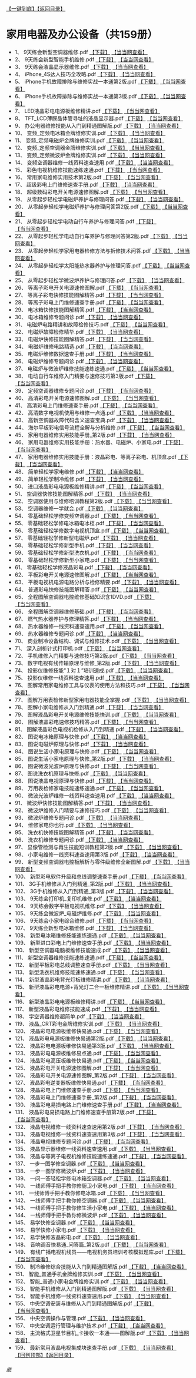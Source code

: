 [【一键到底】](#底)<a href="../../../#家用电器及办公设备共159册">【返回目录】</a>
# 家用电器及办公设备（共159册）
*	1、	9天练会新型空调器维修.pdf	[【下载】](https://474b.com/file/25713053-437652981)	[【当当网查看】](http://search.dangdang.com/?key=%9天练会新型空调器维修%&act=input)
*	2、	9天练会新型智能手机维修.pdf	[【下载】](https://474b.com/file/25713053-437652148)	[【当当网查看】](http://search.dangdang.com/?key=%9天练会新型智能手机维修%&act=input)
*	3、	9天练会液晶显示器维修.pdf	[【下载】](https://474b.com/file/25713053-437651929)	[【当当网查看】](http://search.dangdang.com/?key=%9天练会液晶显示器维修%&act=input)
*	4、	iPhone_4S达人技巧全攻略.pdf	[【下载】](https://474b.com/file/25713053-437651828)	[【当当网查看】](http://search.dangdang.com/?key=%iPhone_4S达人技巧全攻略%&act=input)
*	5、	iPhone手机故障排除与维修实战一本通第2版.pdf	[【下载】](https://474b.com/file/25713053-437651810)	[【当当网查看】](http://search.dangdang.com/?key=%iPhone手机故障排除与维修实战一本通第2版%&act=input)
*	6、	iPhone手机故障排除与维修实战一本通第3版.pdf	[【下载】](https://474b.com/file/25713053-437651793)	[【当当网查看】](http://search.dangdang.com/?key=%iPhone手机故障排除与维修实战一本通第3版%&act=input)
*	7、	LED液晶彩电电源板维修精讲.pdf	[【下载】](https://474b.com/file/25713053-437651757)	[【当当网查看】](http://search.dangdang.com/?key=%LED液晶彩电电源板维修精讲%&act=input)
*	8、	TFT_LCD薄膜晶体管寻址的液晶显示器.pdf	[【下载】](https://474b.com/file/25713053-437651726)	[【当当网查看】](http://search.dangdang.com/?key=%TFT_LCD薄膜晶体管寻址的液晶显示器%&act=input)
*	9、	办公电器维修技能从入门到精通图解版.pdf	[【下载】](https://474b.com/file/25713053-437651717)	[【当当网查看】](http://search.dangdang.com/?key=%办公电器维修技能从入门到精通图解版%&act=input)
*	10、	变频_定频电冰箱金牌维修实训.pdf	[【下载】](https://474b.com/file/25713053-437651678)	[【当当网查看】](http://search.dangdang.com/?key=%变频_定频电冰箱金牌维修实训%&act=input)
*	11、	变频_定频电磁炉金牌维修实训.pdf	[【下载】](https://474b.com/file/25713053-437651659)	[【当当网查看】](http://search.dangdang.com/?key=%变频_定频电磁炉金牌维修实训%&act=input)
*	12、	变频_定频空调器金牌维修实训.pdf	[【下载】](https://474b.com/file/25713053-437651657)	[【当当网查看】](http://search.dangdang.com/?key=%变频_定频空调器金牌维修实训%&act=input)
*	13、	变频_定频微波炉金牌维修实训.pdf	[【下载】](https://474b.com/file/25713053-437651636)	[【当当网查看】](http://search.dangdang.com/?key=%变频_定频微波炉金牌维修实训%&act=input)
*	14、	变频空调器维修一线资料速查速用.pdf	[【下载】](https://474b.com/file/25713053-437651629)	[【当当网查看】](http://search.dangdang.com/?key=%变频空调器维修一线资料速查速用%&act=input)
*	15、	彩色电视机维修技能速练速通.pdf	[【下载】](https://474b.com/file/25713053-437651610)	[【当当网查看】](http://search.dangdang.com/?key=%彩色电视机维修技能速练速通%&act=input)
*	16、	常用家电维修实用技术第2版.pdf	[【下载】](https://474b.com/file/25713053-437651528)	[【当当网查看】](http://search.dangdang.com/?key=%常用家电维修实用技术第2版%&act=input)
*	17、	超级彩电上门维修速查手册.pdf	[【下载】](https://474b.com/file/25713053-437651519)	[【当当网查看】](http://search.dangdang.com/?key=%超级彩电上门维修速查手册%&act=input)
*	18、	超级数码彩电开关电源速修图解.pdf	[【下载】](https://474b.com/file/25713053-437651510)	[【当当网查看】](http://search.dangdang.com/?key=%超级数码彩电开关电源速修图解%&act=input)
*	19、	从零起步轻松学电磁炉养护与修理问答.pdf	[【下载】](https://474b.com/file/25713053-437651431)	[【当当网查看】](http://search.dangdang.com/?key=%从零起步轻松学电磁炉养护与修理问答%&act=input)
*	20、	从零起步轻松学电磁炉养护与修理问答第2版.pdf	[【下载】](https://474b.com/file/25713053-437651444)	[【当当网查看】](http://search.dangdang.com/?key=%从零起步轻松学电磁炉养护与修理问答第2版%&act=input)
*	21、	从零起步轻松学电动自行车养护与修理问答.pdf	[【下载】](https://474b.com/file/25713053-437651417)	[【当当网查看】](http://search.dangdang.com/?key=%从零起步轻松学电动自行车养护与修理问答%&act=input)
*	22、	从零起步轻松学电动自行车养护与修理问答第2版.pdf	[【下载】](https://474b.com/file/25713053-437651423)	[【当当网查看】](http://search.dangdang.com/?key=%从零起步轻松学电动自行车养护与修理问答第2版%&act=input)
*	23、	从零起步轻松学家用电器检修方法与拆修技术问答.pdf	[【下载】](https://474b.com/file/25713053-437651405)	[【当当网查看】](http://search.dangdang.com/?key=%从零起步轻松学家用电器检修方法与拆修技术问答%&act=input)
*	24、	从零起步轻松学太阳能热水器养护与修理问答.pdf	[【下载】](https://474b.com/file/25713053-437651398)	[【当当网查看】](http://search.dangdang.com/?key=%从零起步轻松学太阳能热水器养护与修理问答%&act=input)
*	25、	从零起步轻松学微波炉养护与修理问答.pdf	[【下载】](https://474b.com/file/25713053-437651373)	[【当当网查看】](http://search.dangdang.com/?key=%从零起步轻松学微波炉养护与修理问答%&act=input)
*	26、	等离子彩电开关电源速修图解.pdf	[【下载】](https://474b.com/file/25713053-437651366)	[【当当网查看】](http://search.dangdang.com/?key=%等离子彩电开关电源速修图解%&act=input)
*	27、	等离子彩电快修技能图解精答.pdf	[【下载】](https://474b.com/file/25713053-437651340)	[【当当网查看】](http://search.dangdang.com/?key=%等离子彩电快修技能图解精答%&act=input)
*	28、	等离子彩电上门维修速查手册.pdf	[【下载】](https://474b.com/file/25713053-437651321)	[【当当网查看】](http://search.dangdang.com/?key=%等离子彩电上门维修速查手册%&act=input)
*	29、	电冰箱快修技能图解精答.pdf	[【下载】](https://474b.com/file/25713053-437651316)	[【当当网查看】](http://search.dangdang.com/?key=%电冰箱快修技能图解精答%&act=input)
*	30、	电冰箱维修专题问诊.pdf	[【下载】](https://474b.com/file/25713053-437651311)	[【当当网查看】](http://search.dangdang.com/?key=%电冰箱维修专题问诊%&act=input)
*	31、	电磁炉电路精讲和故障检修技巧.pdf	[【下载】](https://474b.com/file/25713053-437651283)	[【当当网查看】](http://search.dangdang.com/?key=%电磁炉电路精讲和故障检修技巧%&act=input)
*	32、	电磁炉故障检修精华.pdf	[【下载】](https://474b.com/file/25713053-437651280)	[【当当网查看】](http://search.dangdang.com/?key=%电磁炉故障检修精华%&act=input)
*	33、	电磁炉快修技能图解精答.pdf	[【下载】](https://474b.com/file/25713053-437651268)	[【当当网查看】](http://search.dangdang.com/?key=%电磁炉快修技能图解精答%&act=input)
*	34、	电磁炉维修电路精选.pdf	[【下载】](https://474b.com/file/25713053-437651249)	[【当当网查看】](http://search.dangdang.com/?key=%电磁炉维修电路精选%&act=input)
*	35、	电磁炉维修数据速查手册.pdf	[【下载】](https://474b.com/file/25713053-437651243)	[【当当网查看】](http://search.dangdang.com/?key=%电磁炉维修数据速查手册%&act=input)
*	36、	电磁炉维修专题问诊.pdf	[【下载】](https://474b.com/file/25713053-437651236)	[【当当网查看】](http://search.dangdang.com/?key=%电磁炉维修专题问诊%&act=input)
*	37、	电磁炉与微波炉维修技能速练速通.pdf	[【下载】](https://474b.com/file/25713053-437651221)	[【当当网查看】](http://search.dangdang.com/?key=%电磁炉与微波炉维修技能速练速通%&act=input)
*	38、	电动自行车维修入门精要与速修技巧第3版.pdf	[【下载】](https://474b.com/file/25713053-437651167)	[【当当网查看】](http://search.dangdang.com/?key=%电动自行车维修入门精要与速修技巧第3版%&act=input)
*	39、	定频空调器维修专题问诊.pdf	[【下载】](https://474b.com/file/25713053-437651151)	[【当当网查看】](http://search.dangdang.com/?key=%定频空调器维修专题问诊%&act=input)
*	40、	高清彩电开关电源速修图解.pdf	[【下载】](https://474b.com/file/25713053-437651140)	[【当当网查看】](http://search.dangdang.com/?key=%高清彩电开关电源速修图解%&act=input)
*	41、	高清彩电上门维修速查手册.pdf	[【下载】](https://474b.com/file/25713053-437651131)	[【当当网查看】](http://search.dangdang.com/?key=%高清彩电上门维修速查手册%&act=input)
*	42、	高清数字电视机使用与维修一点通.pdf	[【下载】](https://474b.com/file/25713053-437651121)	[【当当网查看】](http://search.dangdang.com/?key=%高清数字电视机使用与维修一点通%&act=input)
*	43、	高新空调器故障代码含义速查宝典.pdf	[【下载】](https://474b.com/file/25713053-437651105)	[【当当网查看】](http://search.dangdang.com/?key=%高新空调器故障代码含义速查宝典%&act=input)
*	44、	海尔平板彩电信号流程全解与分析维修.pdf	[【下载】](https://474b.com/file/25713053-437651102)	[【当当网查看】](http://search.dangdang.com/?key=%海尔平板彩电信号流程全解与分析维修%&act=input)
*	45、	家用电器维修实用技能手册_第2版.pdf	[【下载】](https://474b.com/file/25713053-437650997)	[【当当网查看】](http://search.dangdang.com/?key=%家用电器维修实用技能手册_第2版%&act=input)
*	46、	家用电器维修实用技能手册：热水器、电磁炉、小家电.pdf	[【下载】](https://474b.com/file/25713053-437651090)	[【当当网查看】](http://search.dangdang.com/?key=%家用电器维修实用技能手册：热水器、电磁炉、小家电%&act=input)
*	47、	家用电器维修实用技能手册：液晶彩电、等离子彩电、机顶盒.pdf	[【下载】](https://474b.com/file/25713053-437651042)	[【当当网查看】](http://search.dangdang.com/?key=%家用电器维修实用技能手册：液晶彩电、等离子彩电、机顶盒%&act=input)
*	48、	简单轻松学家电维修.pdf	[【下载】](https://474b.com/file/25713053-437650957)	[【当当网查看】](http://search.dangdang.com/?key=%简单轻松学家电维修%&act=input)
*	49、	简单轻松学制冷维修.pdf	[【下载】](https://474b.com/file/25713053-437650865)	[【当当网查看】](http://search.dangdang.com/?key=%简单轻松学制冷维修%&act=input)
*	50、	进口液晶彩电电源板维修精讲.pdf	[【下载】](https://474b.com/file/25713053-437650782)	[【当当网查看】](http://search.dangdang.com/?key=%进口液晶彩电电源板维修精讲%&act=input)
*	51、	空调器快修技能图解精答.pdf	[【下载】](https://474b.com/file/25713053-437650731)	[【当当网查看】](http://search.dangdang.com/?key=%空调器快修技能图解精答%&act=input)
*	52、	空调器使用与维修培训教程第2版.pdf	[【下载】](https://474b.com/file/25713053-437650703)	[【当当网查看】](http://search.dangdang.com/?key=%空调器使用与维修培训教程第2版%&act=input)
*	53、	空调器维修一学就会.pdf	[【下载】](https://474b.com/file/25713053-437650697)	[【当当网查看】](http://search.dangdang.com/?key=%空调器维修一学就会%&act=input)
*	54、	零基础轻松学修变频空调器.pdf	[【下载】](https://474b.com/file/25713053-437650618)	[【当当网查看】](http://search.dangdang.com/?key=%零基础轻松学修变频空调器%&act=input)
*	55、	零基础轻松学修电冰箱电冰柜.pdf	[【下载】](https://474b.com/file/25713053-437650595)	[【当当网查看】](http://search.dangdang.com/?key=%零基础轻松学修电冰箱电冰柜%&act=input)
*	56、	零基础轻松学修数字电视机顶盒.pdf	[【下载】](https://474b.com/file/25713053-437650590)	[【当当网查看】](http://search.dangdang.com/?key=%零基础轻松学修数字电视机顶盒%&act=input)
*	57、	零基础轻松学修新型电磁炉.pdf	[【下载】](https://474b.com/file/25713053-437650529)	[【当当网查看】](http://search.dangdang.com/?key=%零基础轻松学修新型电磁炉%&act=input)
*	58、	零基础轻松学修新型手机.pdf	[【下载】](https://474b.com/file/25713053-437650522)	[【当当网查看】](http://search.dangdang.com/?key=%零基础轻松学修新型手机%&act=input)
*	59、	零基础轻松学修新型洗衣机.pdf	[【下载】](https://474b.com/file/25713053-437650500)	[【当当网查看】](http://search.dangdang.com/?key=%零基础轻松学修新型洗衣机%&act=input)
*	60、	零基础轻松学修新型小家电.pdf	[【下载】](https://474b.com/file/25713053-437650484)	[【当当网查看】](http://search.dangdang.com/?key=%零基础轻松学修新型小家电%&act=input)
*	61、	零基础轻松学修液晶彩电.pdf	[【下载】](https://474b.com/file/25713053-437650463)	[【当当网查看】](http://search.dangdang.com/?key=%零基础轻松学修液晶彩电%&act=input)
*	62、	平板彩电开关电源速修图解.pdf	[【下载】](https://474b.com/file/25713053-437650429)	[【当当网查看】](http://search.dangdang.com/?key=%平板彩电开关电源速修图解%&act=input)
*	63、	平板电视机电源电路分析与检修精要.pdf	[【下载】](https://474b.com/file/25713053-437650402)	[【当当网查看】](http://search.dangdang.com/?key=%平板电视机电源电路分析与检修精要%&act=input)
*	64、	普通彩电快修技能图解精答.pdf	[【下载】](https://474b.com/file/25713053-437650384)	[【当当网查看】](http://search.dangdang.com/?key=%普通彩电快修技能图解精答%&act=input)
*	65、	全程图解空调器电控维修基础知识含1DVD.pdf	[【下载】](https://474b.com/file/25713053-437650337)	[【当当网查看】](http://search.dangdang.com/?key=%全程图解空调器电控维修基础知识含1DVD%&act=input)
*	66、	全程图解空调器维修基础.pdf	[【下载】](https://474b.com/file/25713053-437650065)	[【当当网查看】](http://search.dangdang.com/?key=%全程图解空调器维修基础%&act=input)
*	67、	燃气热水器养护与修理精答.pdf	[【下载】](https://474b.com/file/25713053-437649672)	[【当当网查看】](http://search.dangdang.com/?key=%燃气热水器养护与修理精答%&act=input)
*	68、	热水器维修一线资料速查速用.pdf	[【下载】](https://474b.com/file/25713053-437649662)	[【当当网查看】](http://search.dangdang.com/?key=%热水器维修一线资料速查速用%&act=input)
*	69、	热水器维修专题问诊.pdf	[【下载】](https://474b.com/file/25713053-437649640)	[【当当网查看】](http://search.dangdang.com/?key=%热水器维修专题问诊%&act=input)
*	70、	商业制冷设备结构、调试与维修技术.pdf	[【下载】](https://474b.com/file/25713053-437649609)	[【当当网查看】](http://search.dangdang.com/?key=%商业制冷设备结构、调试与维修技术%&act=input)
*	71、	深入剖析针式打印机.pdf	[【下载】](https://474b.com/file/25713053-437649599)	[【当当网查看】](http://search.dangdang.com/?key=%深入剖析针式打印机%&act=input)
*	72、	手机维修入门精要与速修技巧第2版.pdf	[【下载】](https://474b.com/file/25713053-437649577)	[【当当网查看】](http://search.dangdang.com/?key=%手机维修入门精要与速修技巧第2版%&act=input)
*	73、	数字电视有线传输原理与维修_第2版.pdf	[【下载】](https://474b.com/file/25713053-437649559)	[【当当网查看】](http://search.dangdang.com/?key=%数字电视有线传输原理与维修_第2版%&act=input)
*	74、	投影仪维修技能“１对１”培训速成.pdf	[【下载】](https://474b.com/file/25713053-437649544)	[【当当网查看】](http://search.dangdang.com/?key=%投影仪维修技能“１对１”培训速成%&act=input)
*	75、	投影仪维修一线资料速查速用.pdf	[【下载】](https://474b.com/file/25713053-437649441)	[【当当网查看】](http://search.dangdang.com/?key=%投影仪维修一线资料速查速用%&act=input)
*	76、	图解常用家电维修工具与仪表的使用方法和技巧.pdf	[【下载】](https://474b.com/file/25713053-437649422)	[【当当网查看】](http://search.dangdang.com/?key=%图解常用家电维修工具与仪表的使用方法和技巧%&act=input)
*	77、	图解万用表检修新型家用电器技能全掌握.pdf	[【下载】](https://474b.com/file/25713053-437648821)	[【当当网查看】](http://search.dangdang.com/?key=%图解万用表检修新型家用电器技能全掌握%&act=input)
*	78、	图解小家电维修从入门到精通.pdf	[【下载】](https://474b.com/file/25713053-437648752)	[【当当网查看】](http://search.dangdang.com/?key=%图解小家电维修从入门到精通%&act=input)
*	79、	图解液晶彩电开关电源维修技能快训.pdf	[【下载】](https://474b.com/file/25713053-437648708)	[【当当网查看】](http://search.dangdang.com/?key=%图解液晶彩电开关电源维修技能快训%&act=input)
*	80、	图解液晶彩电速修技巧精答.pdf	[【下载】](https://474b.com/file/25713053-437648596)	[【当当网查看】](http://search.dangdang.com/?key=%图解液晶彩电速修技巧精答%&act=input)
*	81、	图解液晶彩色电视机检修从入门到精通.pdf	[【下载】](https://474b.com/file/25713053-437648532)	[【当当网查看】](http://search.dangdang.com/?key=%图解液晶彩色电视机检修从入门到精通%&act=input)
*	82、	图说电冰箱原理与快修.pdf	[【下载】](https://474b.com/file/25713053-437648301)	[【当当网查看】](http://search.dangdang.com/?key=%图说电冰箱原理与快修%&act=input)
*	83、	图说电磁炉原理与快修.pdf	[【下载】](https://474b.com/file/25713053-437648272)	[【当当网查看】](http://search.dangdang.com/?key=%图说电磁炉原理与快修%&act=input)
*	84、	图说生活小家电原理与快修.pdf	[【下载】](https://474b.com/file/25713053-437648217)	[【当当网查看】](http://search.dangdang.com/?key=%图说生活小家电原理与快修%&act=input)
*	85、	图说生活小家电原理与快修_第2版.pdf	[【下载】](https://474b.com/file/25713053-437648211)	[【当当网查看】](http://search.dangdang.com/?key=%图说生活小家电原理与快修_第2版%&act=input)
*	86、	图说微波光波炉原理与快修.pdf	[【下载】](https://474b.com/file/25713053-437648188)	[【当当网查看】](http://search.dangdang.com/?key=%图说微波光波炉原理与快修%&act=input)
*	87、	图说洗衣机原理与快修.pdf	[【下载】](https://474b.com/file/25713053-437648150)	[【当当网查看】](http://search.dangdang.com/?key=%图说洗衣机原理与快修%&act=input)
*	88、	图说液晶电视原理与快修.pdf	[【下载】](https://474b.com/file/25713053-437648137)	[【当当网查看】](http://search.dangdang.com/?key=%图说液晶电视原理与快修%&act=input)
*	89、	万用表检修家电技能速练速通.pdf	[【下载】](https://474b.com/file/25713053-437648069)	[【当当网查看】](http://search.dangdang.com/?key=%万用表检修家电技能速练速通%&act=input)
*	90、	微波光波炉维修一线资料速查速用.pdf	[【下载】](https://474b.com/file/25713053-437647687)	[【当当网查看】](http://search.dangdang.com/?key=%微波光波炉维修一线资料速查速用%&act=input)
*	91、	微波炉快修技能图解精答.pdf	[【下载】](https://474b.com/file/25713053-437647662)	[【当当网查看】](http://search.dangdang.com/?key=%微波炉快修技能图解精答%&act=input)
*	92、	微波炉维修入门精要与速修技巧.pdf	[【下载】](https://474b.com/file/25713053-437647587)	[【当当网查看】](http://search.dangdang.com/?key=%微波炉维修入门精要与速修技巧%&act=input)
*	93、	微波炉维修专题问诊.pdf	[【下载】](https://474b.com/file/25713053-437647571)	[【当当网查看】](http://search.dangdang.com/?key=%微波炉维修专题问诊%&act=input)
*	94、	维修家电你也行.pdf	[【下载】](https://474b.com/file/25713053-437647545)	[【当当网查看】](http://search.dangdang.com/?key=%维修家电你也行%&act=input)
*	95、	洗衣机快修技能图解精答.pdf	[【下载】](https://474b.com/file/25713053-437647402)	[【当当网查看】](http://search.dangdang.com/?key=%洗衣机快修技能图解精答%&act=input)
*	96、	洗衣机维修专题问诊.pdf	[【下载】](https://474b.com/file/25713053-437647348)	[【当当网查看】](http://search.dangdang.com/?key=%洗衣机维修专题问诊%&act=input)
*	97、	显像管检测与再生技能短训教程第2版.pdf	[【下载】](https://474b.com/file/25713053-437647258)	[【当当网查看】](http://search.dangdang.com/?key=%显像管检测与再生技能短训教程第2版%&act=input)
*	98、	小家电维修一线资料速查速用第3版.pdf	[【下载】](https://474b.com/file/25713053-437647200)	[【当当网查看】](http://search.dangdang.com/?key=%小家电维修一线资料速查速用第3版%&act=input)
*	99、	新型变频空调器电控板解析与零件级维修全新图解.pdf	[【下载】](https://474b.com/file/25713053-437647185)	[【当当网查看】](http://search.dangdang.com/?key=%新型变频空调器电控板解析与零件级维修全新图解%&act=input)
*	100、	新型彩电软件升级和总线调整速查手册.pdf	[【下载】](https://474b.com/file/25713053-437647147)	[【当当网查看】](http://search.dangdang.com/?key=%新型彩电软件升级和总线调整速查手册%&act=input)
*	101、	3G手机维修从入门到精通_第2版.pdf	[【下载】](https://474b.com/file/25713053-437639673)	[【当当网查看】](http://search.dangdang.com/?key=%3G手机维修从入门到精通_第2版%&act=input)
*	102、	3G手机维修从入门到精通_第3版.pdf	[【下载】](https://474b.com/file/25713053-437639577)	[【当当网查看】](http://search.dangdang.com/?key=%3G手机维修从入门到精通_第3版%&act=input)
*	103、	9天练会打印机_复印机维修.pdf	[【下载】](https://474b.com/file/25713053-437639214)	[【当当网查看】](http://search.dangdang.com/?key=%9天练会打印机_复印机维修%&act=input)
*	104、	9天练会数字平板电视机维修.pdf	[【下载】](https://474b.com/file/25713053-437635506)	[【当当网查看】](http://search.dangdang.com/?key=%9天练会数字平板电视机维修%&act=input)
*	105、	9天练会微波炉_电磁炉维修.pdf	[【下载】](https://474b.com/file/25713053-437634802)	[【当当网查看】](http://search.dangdang.com/?key=%9天练会微波炉_电磁炉维修%&act=input)
*	106、	9天练会小家电综合维修.pdf	[【下载】](https://474b.com/file/25713053-437633550)	[【当当网查看】](http://search.dangdang.com/?key=%9天练会小家电综合维修%&act=input)
*	107、	9天练会新型电冰箱维修.pdf	[【下载】](https://474b.com/file/25713053-437630863)	[【当当网查看】](http://search.dangdang.com/?key=%9天练会新型电冰箱维修%&act=input)
*	108、	新型电冰箱维修技能速练速通.pdf	[【下载】](https://474b.com/file/25713053-437646995)	[【当当网查看】](http://search.dangdang.com/?key=%新型电冰箱维修技能速练速通%&act=input)
*	109、	新型进口彩电上门维修速查手册.pdf	[【下载】](https://474b.com/file/25713053-437646808)	[【当当网查看】](http://search.dangdang.com/?key=%新型进口彩电上门维修速查手册%&act=input)
*	110、	新型空调器电脑板维修技能速成.pdf	[【下载】](https://474b.com/file/25713053-437646794)	[【当当网查看】](http://search.dangdang.com/?key=%新型空调器电脑板维修技能速成%&act=input)
*	111、	新型空调器维修技能速练速通.pdf	[【下载】](https://474b.com/file/25713053-437646769)	[【当当网查看】](http://search.dangdang.com/?key=%新型空调器维修技能速练速通%&act=input)
*	112、	新型平板彩电总线调整速查手册.pdf	[【下载】](https://474b.com/file/25713053-437646501)	[【当当网查看】](http://search.dangdang.com/?key=%新型平板彩电总线调整速查手册%&act=input)
*	113、	新型洗衣机维修技能速练速通.pdf	[【下载】](https://474b.com/file/25713053-437646478)	[【当当网查看】](http://search.dangdang.com/?key=%新型洗衣机维修技能速练速通%&act=input)
*	114、	新型液晶彩电背光灯板维修精讲.pdf	[【下载】](https://474b.com/file/25713053-437646208)	[【当当网查看】](http://search.dangdang.com/?key=%新型液晶彩电背光灯板维修精讲%&act=input)
*	115、	新型液晶彩电电源+背光灯二合一板维修精讲.pdf	[【下载】](https://474b.com/file/25713053-437646160)	[【当当网查看】](http://search.dangdang.com/?key=%新型液晶彩电电源+背光灯二合一板维修精讲%&act=input)
*	116、	新型液晶彩电电源板维修精讲.pdf	[【下载】](https://474b.com/file/25713053-437646103)	[【当当网查看】](http://search.dangdang.com/?key=%新型液晶彩电电源板维修精讲%&act=input)
*	117、	新型液晶彩电维修技能速成.pdf	[【下载】](https://474b.com/file/25713053-437646052)	[【当当网查看】](http://search.dangdang.com/?key=%新型液晶彩电维修技能速成%&act=input)
*	118、	学空调器维修超简单.pdf	[【下载】](https://474b.com/file/25713053-437645710)	[【当当网查看】](http://search.dangdang.com/?key=%学空调器维修超简单%&act=input)
*	119、	液晶_CRT彩电金牌维修实训.pdf	[【下载】](https://474b.com/file/25713053-437644729)	[【当当网查看】](http://search.dangdang.com/?key=%液晶_CRT彩电金牌维修实训%&act=input)
*	120、	液晶彩电电源板维修快易通.pdf	[【下载】](https://474b.com/file/25713053-437644333)	[【当当网查看】](http://search.dangdang.com/?key=%液晶彩电电源板维修快易通%&act=input)
*	121、	液晶彩电电源板维修快易通第2版.pdf	[【下载】](https://474b.com/file/25713053-437644533)	[【当当网查看】](http://search.dangdang.com/?key=%液晶彩电电源板维修快易通第2版%&act=input)
*	122、	液晶彩电电源板维修快易通第3版.pdf	[【下载】](https://474b.com/file/25713053-437644391)	[【当当网查看】](http://search.dangdang.com/?key=%液晶彩电电源板维修快易通第3版%&act=input)
*	123、	液晶彩电电源板维修易点通.pdf	[【下载】](https://474b.com/file/25713053-437644301)	[【当当网查看】](http://search.dangdang.com/?key=%液晶彩电电源板维修易点通%&act=input)
*	124、	液晶彩电高压板维修快易通.pdf	[【下载】](https://474b.com/file/25713053-437644194)	[【当当网查看】](http://search.dangdang.com/?key=%液晶彩电高压板维修快易通%&act=input)
*	125、	液晶彩电开关电源速修图解.pdf	[【下载】](https://474b.com/file/25713053-437644169)	[【当当网查看】](http://search.dangdang.com/?key=%液晶彩电开关电源速修图解%&act=input)
*	126、	液晶彩电开关电源速修图解_第2版.pdf	[【下载】](https://474b.com/file/25713053-437644160)	[【当当网查看】](http://search.dangdang.com/?key=%液晶彩电开关电源速修图解_第2版%&act=input)
*	127、	液晶彩电逆变器板维修快易通.pdf	[【下载】](https://474b.com/file/25713053-437644094)	[【当当网查看】](http://search.dangdang.com/?key=%液晶彩电逆变器板维修快易通%&act=input)
*	128、	液晶彩电上门维修速查手册.pdf	[【下载】](https://474b.com/file/25713053-437644087)	[【当当网查看】](http://search.dangdang.com/?key=%液晶彩电上门维修速查手册%&act=input)
*	129、	液晶彩电上门维修速查手册_第2版.pdf	[【下载】](https://474b.com/file/25713053-437644084)	[【当当网查看】](http://search.dangdang.com/?key=%液晶彩电上门维修速查手册_第2版%&act=input)
*	130、	液晶彩电易损电路上门维修速查手册.pdf	[【下载】](https://474b.com/file/25713053-437644071)	[【当当网查看】](http://search.dangdang.com/?key=%液晶彩电易损电路上门维修速查手册%&act=input)
*	131、	液晶彩电易损电路上门维修速查手册第2版.pdf	[【下载】](https://474b.com/file/25713053-437644082)	[【当当网查看】](http://search.dangdang.com/?key=%液晶彩电易损电路上门维修速查手册第2版%&act=input)
*	132、	液晶电视维修一线资料速查速用第2版.pdf	[【下载】](https://474b.com/file/25713053-437644051)	[【当当网查看】](http://search.dangdang.com/?key=%液晶电视维修一线资料速查速用第2版%&act=input)
*	133、	液晶电视维修一线资料速查速用第3版.pdf	[【下载】](https://474b.com/file/25713053-437644004)	[【当当网查看】](http://search.dangdang.com/?key=%液晶电视维修一线资料速查速用第3版%&act=input)
*	134、	液晶电视维修专题问诊.pdf	[【下载】](https://474b.com/file/25713053-437643977)	[【当当网查看】](http://search.dangdang.com/?key=%液晶电视维修专题问诊%&act=input)
*	135、	液晶显示器维修一线资料速查速用.pdf	[【下载】](https://474b.com/file/25713053-437643970)	[【当当网查看】](http://search.dangdang.com/?key=%液晶显示器维修一线资料速查速用%&act=input)
*	136、	液晶与等离子电视机维修技能速练速通.pdf	[【下载】](https://474b.com/file/25713053-437643964)	[【当当网查看】](http://search.dangdang.com/?key=%液晶与等离子电视机维修技能速练速通%&act=input)
*	137、	一步一图学修空调器.pdf	[【下载】](https://474b.com/file/25713053-437643865)	[【当当网查看】](http://search.dangdang.com/?key=%一步一图学修空调器%&act=input)
*	138、	一步一图学修微波炉.pdf	[【下载】](https://474b.com/file/25713053-437643787)	[【当当网查看】](http://search.dangdang.com/?key=%一步一图学修微波炉%&act=input)
*	139、	一问一答轻松学修电冰箱空调器.pdf	[【下载】](https://474b.com/file/25713053-437643352)	[【当当网查看】](http://search.dangdang.com/?key=%一问一答轻松学修电冰箱空调器%&act=input)
*	140、	一线师傅手把手教你修厨卫小家电.pdf	[【下载】](https://474b.com/file/25713053-437643250)	[【当当网查看】](http://search.dangdang.com/?key=%一线师傅手把手教你修厨卫小家电%&act=input)
*	141、	一线师傅手把手教你修电冰箱.pdf	[【下载】](https://474b.com/file/25713053-437643208)	[【当当网查看】](http://search.dangdang.com/?key=%一线师傅手把手教你修电冰箱%&act=input)
*	142、	一线师傅手把手教你修空调器.pdf	[【下载】](https://474b.com/file/25713053-437643168)	[【当当网查看】](http://search.dangdang.com/?key=%一线师傅手把手教你修空调器%&act=input)
*	143、	一线师傅手把手教你修生活小家电.pdf	[【下载】](https://474b.com/file/25713053-437643105)	[【当当网查看】](http://search.dangdang.com/?key=%一线师傅手把手教你修生活小家电%&act=input)
*	144、	一线师傅手把手教你修微波炉.pdf	[【下载】](https://474b.com/file/25713053-437642313)	[【当当网查看】](http://search.dangdang.com/?key=%一线师傅手把手教你修微波炉%&act=input)
*	145、	易学快修空调器.pdf	[【下载】](https://474b.com/file/25713053-437642254)	[【当当网查看】](http://search.dangdang.com/?key=%易学快修空调器%&act=input)
*	146、	易学快修小家电.pdf	[【下载】](https://474b.com/file/25713053-437641907)	[【当当网查看】](http://search.dangdang.com/?key=%易学快修小家电%&act=input)
*	147、	易学快修液晶彩电.pdf	[【下载】](https://474b.com/file/25713053-437641617)	[【当当网查看】](http://search.dangdang.com/?key=%易学快修液晶彩电%&act=input)
*	148、	音响调音快易通_问答篇_第2版.pdf	[【下载】](https://474b.com/file/25713053-437641146)	[【当当网查看】](http://search.dangdang.com/?key=%音响调音快易通_问答篇_第2版%&act=input)
*	149、	有线广播电视机线员——电视机务员培训考核模拟题库.pdf	[【下载】](https://474b.com/file/25713053-437641130)	[【当当网查看】](http://search.dangdang.com/?key=%有线广播电视机线员——电视机务员培训考核模拟题库%&act=input)
*	150、	制冷维修综合技能从入门到精通图解版.pdf	[【下载】](https://474b.com/file/25713053-437641123)	[【当当网查看】](http://search.dangdang.com/?key=%制冷维修综合技能从入门到精通图解版%&act=input)
*	151、	智能_普通手机金牌维修实训.pdf	[【下载】](https://474b.com/file/25713053-437640790)	[【当当网查看】](http://search.dangdang.com/?key=%智能_普通手机金牌维修实训%&act=input)
*	152、	智能_普通小家电金牌维修实训.pdf	[【下载】](https://474b.com/file/25713053-437640700)	[【当当网查看】](http://search.dangdang.com/?key=%智能_普通小家电金牌维修实训%&act=input)
*	153、	智能手机维修从入门到精通图解版.pdf	[【下载】](https://474b.com/file/25713053-437640684)	[【当当网查看】](http://search.dangdang.com/?key=%智能手机维修从入门到精通图解版%&act=input)
*	154、	智能手机维修一线资料速查速用.pdf	[【下载】](https://474b.com/file/25713053-437640501)	[【当当网查看】](http://search.dangdang.com/?key=%智能手机维修一线资料速查速用%&act=input)
*	155、	中央空调安装与维修从入门到精通图解版.pdf	[【下载】](https://474b.com/file/25713053-437640390)	[【当当网查看】](http://search.dangdang.com/?key=%中央空调安装与维修从入门到精通图解版%&act=input)
*	156、	中央空调操作与管理.pdf	[【下载】](https://474b.com/file/25713053-437640240)	[【当当网查看】](http://search.dangdang.com/?key=%中央空调操作与管理%&act=input)
*	157、	中央空调运行管理与维护技术.pdf	[【下载】](https://474b.com/file/25713053-437640226)	[【当当网查看】](http://search.dangdang.com/?key=%中央空调运行管理与维护技术%&act=input)
*	158、	主流格式卫星节目机_卡接收一本通——图解版.pdf	[【下载】](https://474b.com/file/25713053-437640220)	[【当当网查看】](http://search.dangdang.com/?key=%主流格式卫星节目机_卡接收一本通——图解版%&act=input)
*	159、	最新常用液晶电视集成块速查手册.pdf	[【下载】](https://474b.com/file/25713053-437639691)	[【当当网查看】](http://search.dangdang.com/?key=%最新常用液晶电视集成块速查手册%&act=input)
<br>[【回到顶部】](#readme)[【返回目录】](/README.md)
###### 底
